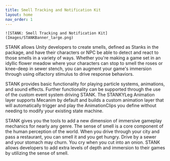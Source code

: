```yaml
---
title: Smell Tracking and Notification Kit
layout: home
nav_order: 1
---
```




`![STANK: Smell Tracking and Notification Kit](Images/STANKBanner_large.png)`

STANK allows Unity developers to create smells, defined as Stanks in the package, and have their characters or NPC be able to detect and react to those smells in a variety of ways. Whether you're making a game set in an idyllic flower meadow where your characters can stop to smell the roses or knee-deep in sewer stench, you can augment your game's immersion through using olfactory stimulus to drive response behaviors.

STANK provides basic functionality for playing particle systems, animations, and sound effects. Further functionality can be supported through the use of the custom event system driving STANK. The STANKYLeg Animation layer supports Mecanim by default and builds a custom animation layer that will automatically trigger and play the AnimationClips you define without needing to modify your existing state machine.

STANK gives you the tools to add a new dimension of immersive gameplay mechanics for nearly any genre. The sense of smell is a core component of the human perception of the world. When you drive through your city and pass a restaurant, you can smell it and you get hungry. Drive by a sewer and your stomach may churn. You cry when you cut into an onion. STANK allows developers to add extra levels of depth and immersion to their games by utilizing the sense of smell.
